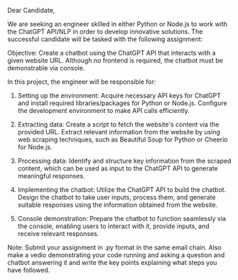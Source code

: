 Dear Candidate,

We are seeking an engineer skilled in either Python or Node.js to work with the ChatGPT API/NLP in order to develop innovative solutions. The successful candidate will be tasked with the following assignment:

Objective: Create a chatbot using the ChatGPT API that interacts with a given website URL. Although no frontend is required, the chatbot must be demonstrable via console.

In this project, the engineer will be responsible for:

1. Setting up the environment: Acquire necessary API keys for ChatGPT and install required libraries/packages for Python or Node.js. Configure the development environment to make API calls efficiently.

2. Extracting data: Create a script to fetch the website's content via the provided URL. Extract relevant information from the website by using web scraping techniques, such as Beautiful Soup for Python or Cheerio for Node.js.

3. Processing data: Identify and structure key information from the scraped content, which can be used as input to the ChatGPT API to generate meaningful responses.

4. Implementing the chatbot: Utilize the ChatGPT API to build the chatbot. Design the chatbot to take user inputs, process them, and generate suitable responses using the information obtained from the website.

5. Console demonstration: Prepare the chatbot to function seamlessly via the console, enabling users to interact with it, provide inputs, and receive relevant responses.

Note: Submit your assignment in .py format in the same email chain. Also make a vedio demonstrating your code running and asking a question and chatbot answering it and write the key points explaining what steps you have followed.